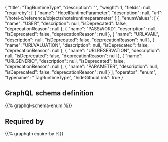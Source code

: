 {
  "title": "TagRuntimeType",
  "description": "",
  "weight": 1,
  "fields": null,
  "requireby": [
    {
      "name": "HotelRuntimeParameter",
      "description": null,
      "url": "/hotel-x/reference/objects/hotelruntimeparameter"
    }
  ],
  "enumValues": [
    {
      "name": "USER",
      "description": null,
      "isDeprecated": false,
      "deprecationReason": null
    },
    {
      "name": "PASSWORD",
      "description": null,
      "isDeprecated": false,
      "deprecationReason": null
    },
    {
      "name": "URLAVAIL",
      "description": null,
      "isDeprecated": false,
      "deprecationReason": null
    },
    {
      "name": "URLVALUATION",
      "description": null,
      "isDeprecated": false,
      "deprecationReason": null
    },
    {
      "name": "URLRESERVATION",
      "description": null,
      "isDeprecated": false,
      "deprecationReason": null
    },
    {
      "name": "URLGENERIC",
      "description": null,
      "isDeprecated": false,
      "deprecationReason": null
    },
    {
      "name": "PARAMETER",
      "description": null,
      "isDeprecated": false,
      "deprecationReason": null
    }
  ],
  "operator": "enum",
  "typename": "TagRuntimeType",
  "hideGithubLink": true
}
## GraphQL schema definition

{{% graphql-schema-enum %}}

## Required by

{{% graphql-require-by %}}
